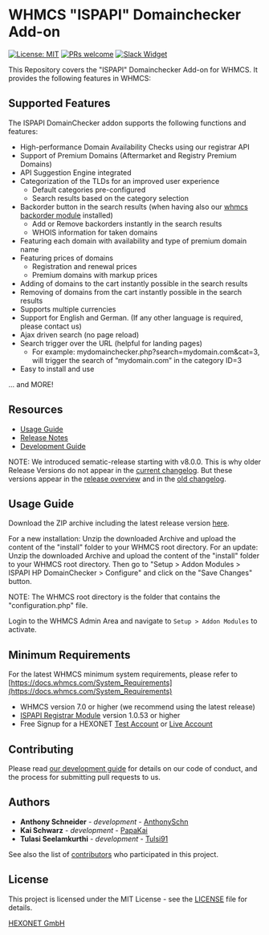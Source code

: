 # WHMCS "ISPAPI" Domainchecker Add-on #

[![License: MIT](https://img.shields.io/badge/License-MIT-blue.svg)](https://opensource.org/licenses/MIT)
[![PRs welcome](https://img.shields.io/badge/PRs-welcome-brightgreen.svg)](https://github.com/hexonet/php-sdk/blob/master/CONTRIBUTING.md)
[![Slack Widget](https://camo.githubusercontent.com/984828c0b020357921853f59eaaa65aaee755542/68747470733a2f2f73332e65752d63656e7472616c2d312e616d617a6f6e6177732e636f6d2f6e6774756e612f6a6f696e2d75732d6f6e2d736c61636b2e706e67)](https://hexonet-sdk.slack.com/messages/CD9AVRQ6N)

This Repository covers the "ISPAPI" Domainchecker Add-on for WHMCS. It provides the following features in WHMCS:

## Supported Features ##

The ISPAPI DomainChecker addon supports the following functions and features:
* High-performance Domain Availability Checks using our registrar API
* Support of Premium Domains (Aftermarket and Registry Premium Domains)
* API Suggestion Engine integrated
* Categorization of the TLDs for an improved user experience
  * Default categories pre-configured
  * Search results based on the category selection
* Backorder button in the search results (when having also our [whmcs backorder module](https://github.com/hexonet/whmcs-ispapi-backorder) installed)
  * Add or Remove backorders instantly in the search results
  * WHOIS information for taken domains
* Featuring each domain with availability and type of premium domain name
* Featuring prices of domains
  * Registration and renewal prices
  * Premium domains with markup prices
* Adding of domains to the cart instantly possible in the search results
* Removing of domains from the cart instantly possible in the search results
* Supports multiple currencies
* Support for English and German. (If any other language is required, please contact
us)
* Ajax driven search (no page reload)
* Search trigger over the URL (helpful for landing pages)
  * For example: mydomainchecker.php?search=mydomain.com&cat=3, will trigger the search of “mydomain.com” in the category ID=3
* Easy to install and use

... and MORE!

## Resources ##

* [Usage Guide](https://github.com/hexonet/whmcs-ispapi-domainchecker/blob/master/README.md#usage-guide)
* [Release Notes](https://github.com/hexonet/whmcs-ispapi-domainchecker/releases)
* [Development Guide](https://github.com/hexonet/whmcs-ispapi-domainchecker/wiki/Development-Guide)

NOTE: We introduced sematic-release starting with v8.0.0. This is why older Release Versions do not appear in the [current changelog](https://github.com/hexonet/whmcs-ispapi-domainchecker/blob/master/HISTORY.md). But these versions appear in the [release overview](https://github.com/hexonet/whmcs-ispapi-domainchecker/releases) and in the [old changelog](https://github.com/hexonet/whmcs-ispapi-domainchecker/blob/master/HISTORY.old).

## Usage Guide ##

Download the ZIP archive including the latest release version [here](https://github.com/hexonet/whmcs-ispapi-domainchecker/raw/master/whmcs-ispapi-domainchecker-latest.zip).

For a new installation: Unzip the downloaded Archive and upload the content of the "install" folder to your WHMCS root directory.
For an update: Unzip the downloaded Archive and upload the content of the "install" folder to your WHMCS root directory. Then go to "Setup > Addon Modules > ISPAPI HP DomainChecker > Configure" and click on the "Save Changes" button.

NOTE: The WHMCS root directory is the folder that contains the "configuration.php" file.

Login to the WHMCS Admin Area and navigate to `Setup > Addon Modules` to activate.

## Minimum Requirements ##

For the latest WHMCS minimum system requirements, please refer to
[https://docs.whmcs.com/System_Requirements](https://docs.whmcs.com/System_Requirements)

* WHMCS version 7.0 or higher (we recommend using the latest release)
* [ISPAPI Registrar Module](https://github.com/hexonet/whmcs-ispapi-registrar/raw/master/whmcs-ispapi-registrar-latest.zip) version 1.0.53 or higher
* Free Signup for a HEXONET [Test Account](https://www.hexonet.net/signup-ote) or [Live Account](https://www.hexonet.net/sign-up)

## Contributing ##

Please read [our development guide](https://github.com/hexonet/whmcs-ispapi-domainchecker/wiki/Development-Guide) for details on our code of conduct, and the process for submitting pull requests to us.

## Authors ##

* **Anthony Schneider** - *development* - [AnthonySchn](https://github.com/anthonyschn)
* **Kai Schwarz** - *development* - [PapaKai](https://github.com/papakai)
* **Tulasi Seelamkurthi** - *development* - [Tulsi91](https://github.com/tulsi91)

See also the list of [contributors](https://github.com/hexonet/whmcs-ispapi-domainchecker/graphs/contributors) who participated in this project.

## License ##

This project is licensed under the MIT License - see the [LICENSE](https://github.com/hexonet/whmcs-ispapi-domainchecker/blob/master/LICENSE) file for details.

[HEXONET GmbH](https://hexonet.net)
